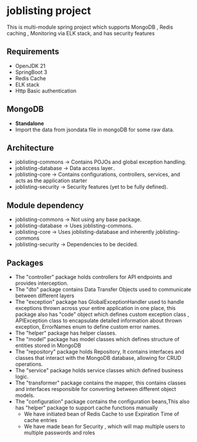 # joblisting project

This is multi-module spring project which supports MongoDB , Redis caching , Monitoring via ELK stack, and has security features

## Requirements
* OpenJDK 21
* SpringBoot 3
* Redis Cache
* ELK stack
* Http Basic authentication


## MongoDB
* **Standalone**
* Import the data from jsondata file in mongoDB for some raw data.

## Architecture

- joblisting-commons -> Contains POJOs and global exception handling.
- joblisting-database -> Data access layer..
- joblisting-core -> Contains configurations, controllers, services, and acts as the application starter
- joblisting-security -> Security features (yet to be fully defined).


## Module dependency
- joblisting-commons -> Not using any base package.
- joblisting-database -> Uses joblisting-commons.
- joblisting-core -> Uses joblisting-database and inherently joblisting-commons
- joblisting-security -> Dependencies to be decided.


## Packages
- The "controller" package holds controllers for API endpoints and provides interception.
- The "dto" package contains Data Transfer Objects used to communicate between different layers
- The "exception" package  has GlobalExceptionHandler used to handle exceptions thrown across your entire application in one place, this package also has "code" object which defines custom exception class , APIException class to encapsulate detailed information about thrown exception, ErrorNames enum to define custom error names.
- The "helper" package has helper classes.
- The "model" package has model classes which defines structure of entities stored in MongoDB
- The "repository" package holds Repository, It contains interfaces and classes that interact with the MongoDB database, allowing for CRUD operations.
- The "service" package holds service classes which defined business logic.
- The "transformer" package contains the mapper, this contains classes and interfaces responsible for converting between different object models.
- The "configuration" package contains the configuration beans,This also has "helper" package to support cache functions manually
  - We have initiated bean of Redis Cache to use Expiration Time of cache entries
  - We have made bean for Security , which will map multiple users to multiple passwords and roles


